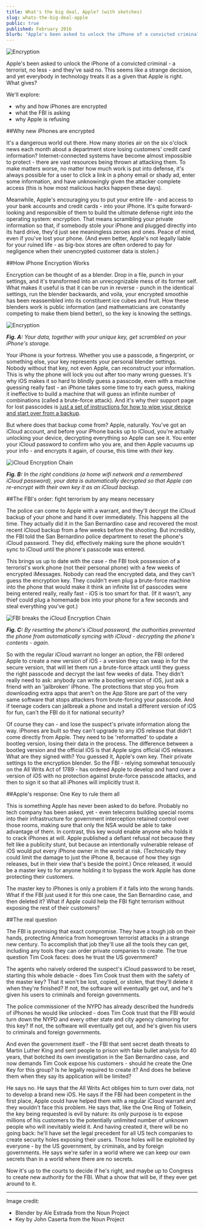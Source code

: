```yaml
---
title: What's the big deal, Apple? (with sketches)
slug: whats-the-big-deal-apple
public: true
published: February 2016
blurb: "Apple's been asked to unlock the iPhone of a convicted criminal - a terrorist, no less - and they've said no. This seems like a strange decision, and yet everybody in technology treats it as a given that Apple is right. What gives?"
---
```


![Encryption](https://s3.amazonaws.com/j4p3/apple/encryption_1.png)

Apple's been asked to unlock the iPhone of a convicted criminal - a terrorist, no less - and they've said no. This seems like a strange decision, and yet everybody in technology treats it as a given that Apple is right. What gives?

We'll explore:

* why and how iPhones are encrypted
* what the FBI is asking
* why Apple is refusing

##Why new iPhones are encrypted

It's a dangerous world out there. How many stories air on the six o'clock news each month about a department store losing customers' credit card information? Internet-connected systems have become almost impossible to protect - there are vast resources being thrown at attacking them. To make matters worse, no matter how much work is put into defense, it's always possible for a user to click a link in a phony email or shady ad, enter some information, and have unknowingly given the attacker complete access (this is how most malicious hacks happen these days).

Meanwhile, Apple's encouraging you to put your entire life - and access to your bank accounts and credit cards - into your iPhone. It's quite forward-looking and responsible of them to build the ultimate defense right into the operating system: encryption. That means scrambling your private information so that, if somebody stole your iPhone and plugged directly into its hard drive, they'd just see meaningless zeroes and ones. Peace of mind, even if you've lost your phone. (And even better, Apple's not legally liable for your ruined life - as big-box stores are often ordered to pay for negligence when their unencrypted customer data is stolen.)

##How iPhone Encryption Works

Encryption can be thought of as a blender. Drop in a file, punch in your settings, and it's transformed into an unrecognizable mess of its former self. What makes it useful is that it can be run in reverse - punch in the identical settings, run the blender backwards, and voila, your encrypted smoothie has been reassembled into its constituent ice cubes and fruit. How these blenders work is public information (and mathematicians are constantly competing to make them blend better), so the key is knowing the settings.

![Encryption](https://s3.amazonaws.com/j4p3/apple/encryption_1.png)

***Fig. A:** Your data, together with your unique key, get scrambled on your iPhone's storage.*

Your iPhone is your fortress. Whether you use a passcode, a fingerprint, or something else, your key represents your personal blender settings. Nobody without that key, not even Apple, can reconstruct your information. This is why the phone will lock you out after too many wrong guesses. It's why iOS makes it so hard to blindly guess a passcode, even with a machine guessing really fast - an iPhone takes some time to try each guess, making it ineffective to build a machine that will guess an infinite number of combinations (called a brute-force attack). And it's why their support page for lost passcodes is [just a set of instructions for how to wipe your device and start over from a backup](https://support.apple.com/en-us/HT204306).

But where does that backup come from? Apple, naturally. You've got an iCloud account, and before your iPhone backs up to iCloud, you're actually unlocking your device, decrypting everything so Apple can see it. You enter your iCloud password to confirm who you are, and then Apple vacuums up your info - and encrypts it again, of course, this time with *their* key.

![iCloud Encryption Chain](https://s3.amazonaws.com/j4p3/apple/icloud_encryption_chain.png)

***Fig. B:** In the right conditions (a home wifi network and a remembered iCloud password), your data is automatically decrypted so that Apple can re-encrypt with their own key it as an iCloud backup.*

##The FBI's order: fight terrorism by any means necessary

The police can come to Apple with a warrant, and they'll decrypt the iCloud backup of your phone and hand it over immediately. This happens all the time. They actually did it in the San Bernardino case and recovered the most recent iCloud backup from a few weeks before the shooting. But incredibly, the FBI told the San Bernardino police department to reset the phone's iCloud password. They did, effectively making sure the phone wouldn't sync to iCloud until the phone's passcode was entered.

This brings us up to date with the case - the FBI took possession of a terrorist's work phone (not their personal phone) with a few weeks of encrypted iMessages. Nobody can read the encrypted data, and they can't guess the encryption key. They couldn't even plug a brute-force machine into the phone that would make it think an infinite list of passcodes were being entered really, really fast - iOS is too smart for that. (If it wasn't, any thief could plug a homemade box into your phone for a few seconds and steal everything you've got.)

![FBI breaks the iCloud Encryption Chain](https://s3.amazonaws.com/j4p3/apple/icloud_encryption_broken.png)

***Fig. C:** By resetting the phone's iCloud password, the authorities prevented the phone from automatically syncing with iCloud - decrypting the phone's contents - again.*

So with the regular iCloud warrant no longer an option, the FBI ordered Apple to create a new version of iOS - a version they can swap in for the secure version, that will let them run a brute-force attack until they guess the right passcode and decrypt the last few weeks of data. They didn't really need to ask: anybody can write a bootleg version of iOS, just ask a friend with an 'jailbroken' iPhone. The protections that stop you from downloading extra apps that aren't on the App Store are part of the very same software that stops attackers from brute-forcing your passcode. And if teenage coders can jailbreak a phone and install a different version of iOS for fun, can't the FBI do it for national security?

Of course they can - and lose the suspect's private information along the way. iPhones are built so they can't upgrade to any iOS release that didn't come directly from Apple. They need to be 'reformatted' to update a bootleg version, losing their data in the process. The difference between a bootleg version and the official iOS is that Apple signs official iOS releases. What are they signed with? You guessed it, Apple's own key. Their private settings to the encryption blender. So the FBI - relying somewhat tenuously on the All Writs Act of 1789 - has ordered Apple to develop and hand over a version of iOS with no protection against brute-force passcode attacks, and then to sign it so that all iPhones will implicitly trust it.

##Apple's response: One Key to rule them all

This is something Apple has never been asked to do before. Probably no tech company has been asked, yet - even telecoms building special rooms into their infrastructure for government interception retained control over those rooms, making sure that only the NSA would be able to take advantage of them. In contrast, this key would enable anyone who holds it to crack iPhones at will. Apple published a defiant refusal not because they felt like a publicity stunt, but because an intentionally vulnerable release of iOS would put every iPhone owner in the world at risk. (Technically they could limit the damage to just the iPhone 8, because of how they sign releases, but in their view that's beside the point.) Once released, it would be a master key to for anyone holding it to bypass the work Apple has done protecting their customers.

The master key to iPhones is only a problem if it falls into the wrong hands. What if the FBI just used it for this one case, the San Bernardino case, and then deleted it? What if Apple could help the FBI fight terrorism without exposing the rest of their customers?

##The real question

The FBI is promising that exact compromise. They have a tough job on their hands, protecting America from homegrown terrorist attacks in a strange new century. To accomplish that job they'll use all the tools they can get, including any tools they can order private companies to create. The true question Tim Cook faces: does he trust the US government?

The agents who naively ordered the suspect's iCloud password to be reset, starting this whole debacle - does Tim Cook trust them with the safety of the master key? That it won't be lost, copied, or stolen, that they'll delete it when they're finished? If not, the software will eventually get out, and he's given his users to criminals and foreign governments.

The police commissioner of the NYPD has already described the hundreds of iPhones he would like unlocked - does Tim Cook trust that the FBI would turn down the NYPD and every other state and city agency clamoring for this key? If not, the software will eventually get out, and he's given his users to criminals and foreign governments.

And even the government itself - the FBI that sent secret death threats to Martin Luther King and sent people to prison with fake bullet analysis for 40 years, that botched its own investigation in the San Bernardino case, and now demands Tim Cook expose his customers - should he create the One Key for this group? Is he legally required to create it? And does he believe them when they say its application will be limited?

He says no. He says that the All Writs Act obliges him to turn over data, not to develop a brand new iOS. He says if the FBI had been competent in the first place, Apple could have helped them with a regular iCloud warrant and they wouldn't face this problem. He says that, like the One Ring of Tolkein, the key being requested is evil by nature: its only purpose is to expose millions of his customers to the potentially unlimited number of unknown people who will inevitably wield it. And having created it, there will be no going back: he'll have set the legal precedent for all US tech companies to create security holes exposing their users. Those holes will be exploited by everyone - by the US government, by criminals, and by foreign governments. He says we're safer in a world where we can keep our own secrets than in a world where there are no secrets.

Now it's up to the courts to decide if he's right, and maybe up to Congress to create new authority for the FBI. What a show that will be, if they ever get around to it.


-------------------------------------------

Image credit: 

* Blender by Ale Estrada from the Noun Project
* Key by John Caserta from the Noun Project
